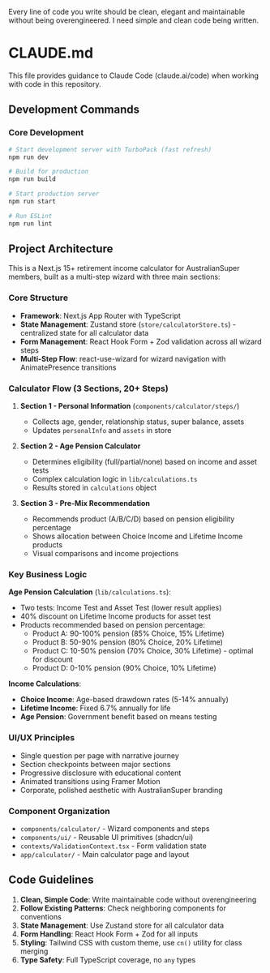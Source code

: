 Every line of code you write should be clean, elegant and maintainable without being overengineered. I need simple and clean code being written.


# CLAUDE.md

This file provides guidance to Claude Code (claude.ai/code) when working with code in this repository.

## Development Commands

### Core Development
```bash
# Start development server with TurboPack (fast refresh)
npm run dev

# Build for production
npm run build

# Start production server
npm run start

# Run ESLint
npm run lint
```

## Project Architecture

This is a Next.js 15+ retirement income calculator for AustralianSuper members, built as a multi-step wizard with three main sections:

### Core Structure
- **Framework**: Next.js App Router with TypeScript
- **State Management**: Zustand store (`store/calculatorStore.ts`) - centralized state for all calculator data
- **Form Management**: React Hook Form + Zod validation across all wizard steps
- **Multi-Step Flow**: react-use-wizard for wizard navigation with AnimatePresence transitions

### Calculator Flow (3 Sections, 20+ Steps)

1. **Section 1 - Personal Information** (`components/calculator/steps/`)
   - Collects age, gender, relationship status, super balance, assets
   - Updates `personalInfo` and `assets` in store

2. **Section 2 - Age Pension Calculator**
   - Determines eligibility (full/partial/none) based on income and asset tests
   - Complex calculation logic in `lib/calculations.ts`
   - Results stored in `calculations` object

3. **Section 3 - Pre-Mix Recommendation**
   - Recommends product (A/B/C/D) based on pension eligibility percentage
   - Shows allocation between Choice Income and Lifetime Income products
   - Visual comparisons and income projections

### Key Business Logic

**Age Pension Calculation** (`lib/calculations.ts`):
- Two tests: Income Test and Asset Test (lower result applies)
- 40% discount on Lifetime Income products for asset test
- Products recommended based on pension percentage:
  - Product A: 90-100% pension (85% Choice, 15% Lifetime)
  - Product B: 50-90% pension (80% Choice, 20% Lifetime)
  - Product C: 10-50% pension (70% Choice, 30% Lifetime) - optimal for discount
  - Product D: 0-10% pension (90% Choice, 10% Lifetime)

**Income Calculations**:
- **Choice Income**: Age-based drawdown rates (5-14% annually)
- **Lifetime Income**: Fixed 6.7% annually for life
- **Age Pension**: Government benefit based on means testing

### UI/UX Principles
- Single question per page with narrative journey
- Section checkpoints between major sections
- Progressive disclosure with educational content
- Animated transitions using Framer Motion
- Corporate, polished aesthetic with AustralianSuper branding

### Component Organization
- `components/calculator/` - Wizard components and steps
- `components/ui/` - Reusable UI primitives (shadcn/ui)
- `contexts/ValidationContext.tsx` - Form validation state
- `app/calculator/` - Main calculator page and layout

## Code Guidelines

1. **Clean, Simple Code**: Write maintainable code without overengineering
2. **Follow Existing Patterns**: Check neighboring components for conventions
3. **State Management**: Use Zustand store for all calculator data
4. **Form Handling**: React Hook Form + Zod for all inputs
5. **Styling**: Tailwind CSS with custom theme, use `cn()` utility for class merging
6. **Type Safety**: Full TypeScript coverage, no `any` types